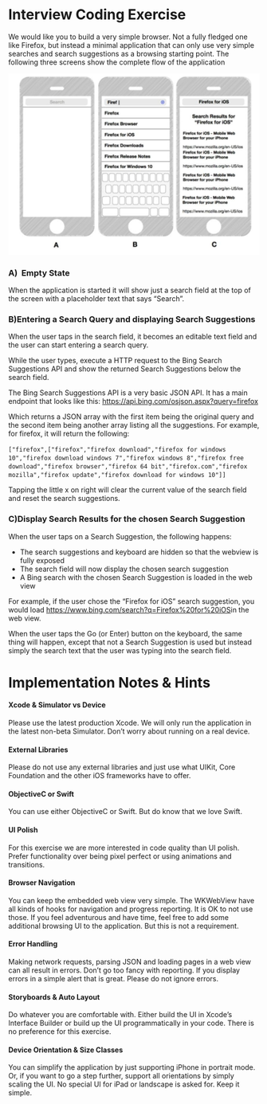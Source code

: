 # Interview Coding Exercise

We would like you to build a very simple browser. Not a fully fledged one like Firefox, but instead a minimal application that can only use very simple ​​searches​​ ​and ​​search suggestions​​ ​as a browsing starting point.
The following three screens show the complete flow of the application

![App flow](https://github.com/JozefLipovsky/SimpleBrowser/blob/master/Screen%20Shot%202019-08-10%20at%207.53.20%20PM.png)

### A) ​ Empty State
When the application is started it will show just a search field at the top of the screen with a
placeholder text that says “Search”.

### B) ​ Entering a Search Query and displaying Search Suggestions 

When the user taps in the search field, it becomes an editable text field and the user can start
entering a search query.

While the user types, execute a HTTP request to the Bing Search Suggestions API and show the returned Search Suggestions below the search field.

The Bing Search Suggestions API is a very basic JSON API. It has a main endpoint that looks like this: https://api.bing.com/osjson.aspx?query=firefox

Which returns a JSON array with the first item being the original query and the second item being another array listing all the suggestions. For example, for firefox, it will return the following:

```["firefox",["firefox","firefox download","firefox for windows 10","firefox download windows 7","firefox windows 8","firefox free download","firefox browser","firefox 64 bit","firefox.com","firefox mozilla","firefox update","firefox download for windows 10"]]```

Tapping the little x on right will clear the current value of the search field and reset the search suggestions.

### C)​ Display Search Results for the chosen Search Suggestion 

When the user taps on a Search Suggestion, the following happens:
- The search suggestions and keyboard are hidden so that the webview is fully exposed
- The search field will now display the chosen search suggestion
- A Bing search with the chosen Search Suggestion is loaded in the web view

For example, if the user chose the “Firefox for iOS” search suggestion, you would load
https://www.bing.com/search?q=Firefox%20for%20iOS​ ​in the web view.

When the user taps the Go (or Enter) button on the keyboard, the same thing will happen, except that not a Search Suggestion is used but instead simply the search text that the user was typing into the search field.

# Implementation Notes & Hints

#### Xcode & Simulator vs Device
Please use the latest production Xcode. We will only run the application in the latest non-beta Simulator. Don’t worry about running on a real device.

#### External Libraries
Please do not use any external libraries and just use what UIKit, Core Foundation and the other iOS frameworks have to offer.

#### Objective​C or Swift
You can use either Objective​C or Swift. But do know that we love Swift.

#### UI Polish
For this exercise we are more interested in code quality than UI polish. Prefer functionality over being pixel perfect or using animations and transitions.

#### Browser Navigation
You can keep the embedded web view very simple. The WKWebView have all kinds of hooks for navigation and progress reporting. It is OK to not use those. If you feel adventurous and have time, feel free to add some additional browsing UI to the application. But this is not a requirement.

#### Error Handling
Making network requests, parsing JSON and loading pages in a web view can all result in errors. Don’t go too fancy with reporting. If you display errors in a simple alert that is great. Please do not ignore errors.

#### Storyboards & Auto Layout
Do whatever you are comfortable with. Either build the UI in Xcode’s Interface Builder or build up the UI programmatically in your code. There is no preference for this exercise.

#### Device Orientation & Size Classes
You can simplify the application by just supporting iPhone in portrait mode. Or, if you want to go a step further, support all orientations by simply scaling the UI. No special UI for iPad or landscape is asked for. Keep it simple.
